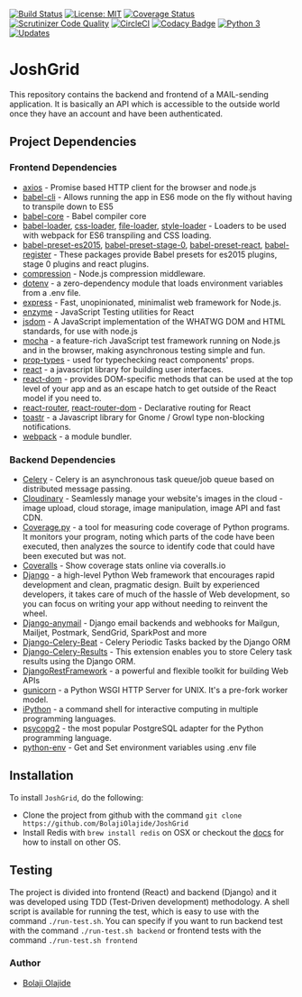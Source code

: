 [![Build Status](https://travis-ci.org/BolajiOlajide/JoshGrid.svg?branch=develop)](https://travis-ci.org/BolajiOlajide/JoshGrid)
[![License: MIT](https://img.shields.io/badge/License-MIT-yellow.svg)](https://opensource.org/licenses/MIT)
[![Coverage Status](https://coveralls.io/repos/github/andela-bolajide/JoshGrid/badge.svg?branch=develop)](https://coveralls.io/github/andela-bolajide/JoshGrid?branch=develop)
[![Scrutinizer Code Quality](https://scrutinizer-ci.com/g/andela-bolajide/JoshGrid/badges/quality-score.png?b=develop)](https://scrutinizer-ci.com/g/andela-bolajide/JoshGrid/?branch=develop)
[![CircleCI](https://circleci.com/gh/BolajiOlajide/JoshGrid.svg?style=svg)](https://circleci.com/gh/BolajiOlajide/JoshGrid)
[![Codacy Badge](https://api.codacy.com/project/badge/Grade/758b040267914a11828fdb89fd333d97)](https://www.codacy.com/app/andela-bolajide/JoshGrid?utm_source=github.com&amp;utm_medium=referral&amp;utm_content=andela-bolajide/JoshGrid&amp;utm_campaign=Badge_Grade)
[![Python 3](https://pyup.io/repos/github/BolajiOlajide/JoshGrid/python-3-shield.svg)](https://pyup.io/repos/github/BolajiOlajide/JoshGrid/)
[![Updates](https://pyup.io/repos/github/BolajiOlajide/JoshGrid/shield.svg)](https://pyup.io/repos/github/BolajiOlajide/JoshGrid/)

# JoshGrid

This repository contains the backend and frontend of a MAIL-sending application. It is basically an API which is accessible to the outside world once they have an account and have been authenticated.

## Project Dependencies

### Frontend Dependencies

- [axios](https://github.com/mzabriskie/axios) - Promise based HTTP client for the browser and node.js
- [babel-cli](https://babeljs.io/docs/usage/cli/) - Allows running the app in ES6 mode on the fly without having to transpile down to ES5
- [babel-core](https://www.npmjs.com/package/babel-core) - Babel compiler core
- [babel-loader](), [css-loader](), [file-loader](), [style-loader]() - Loaders to be used with webpack for ES6 transpiling and CSS loading.
- [babel-preset-es2015](https://babeljs.io/docs/plugins/preset-es2015/), [babel-preset-stage-0](https://babeljs.io/docs/plugins/preset-stage-0/), [babel-preset-react](http://babeljs.io/docs/plugins/preset-react/), [babel-register](https://babeljs.io/docs/usage/babel-register/) - These packages provide Babel presets for es2015 plugins, stage 0 plugins and react plugins.
- [compression](https://www.npmjs.com/package/compression) - Node.js compression middleware.
- [dotenv](https://www.npmjs.com/package/dotenv) - a zero-dependency module that loads environment variables from a .env file.
- [express](https://expressjs.com/) - Fast, unopinionated, minimalist web framework for Node.js.
- [enzyme](http://airbnb.io/enzyme/) - JavaScript Testing utilities for React
- [jsdom](https://github.com/tmpvar/jsdom) - A JavaScript implementation of the WHATWG DOM and HTML standards, for use with node.js
- [mocha](https://mochajs.org/) - a feature-rich JavaScript test framework running on Node.js and in the browser, making asynchronous testing simple and fun.
- [prop-types](https://facebook.github.io/react/docs/typechecking-with-proptypes.html) - used for typechecking react components' props.
- [react](https://facebook.github.io/react/) - a javascript library for building user interfaces.
- [react-dom](https://facebook.github.io/react/docs/react-dom.html) - provides DOM-specific methods that can be used at the top level of your app and as an escape hatch to get outside of the React model if you need to.
- [react-router](https://reacttraining.com/react-router/), [react-router-dom](https://reacttraining.com/react-router/) - Declarative routing for React
- [toastr](https://codeseven.github.io/toastr/) -  a Javascript library for Gnome / Growl type non-blocking notifications.
- [webpack](https://webpack.js.org/) - a module bundler.

### Backend Dependencies
- [Celery](http://www.celeryproject.org/) - Celery is an asynchronous task queue/job queue based on distributed message passing.
- [Cloudinary](http://cloudinary.com/) - Seamlessly manage your website's images in the cloud - image upload, cloud storage, image manipulation, image API and fast CDN.
- [Coverage.py](https://coverage.readthedocs.io/en/coverage-4.4.1/) - a tool for measuring code coverage of Python programs. It monitors your program, noting which parts of the code have been executed, then analyzes the source to identify code that could have been executed but was not.
- [Coveralls](https://pypi.python.org/pypi/coveralls) - Show coverage stats online via coveralls.io
- [Django](https://www.djangoproject.com/) - a high-level Python Web framework that encourages rapid development and clean, pragmatic design. Built by experienced developers, it takes care of much of the hassle of Web development, so you can focus on writing your app without needing to reinvent the wheel.
- [Django-anymail](https://anymail.readthedocs.io/en/stable/) - Django email backends and webhooks for Mailgun, Mailjet, Postmark, SendGrid, SparkPost and more
- [Django-Celery-Beat](https://github.com/celery/django-celery-beat) - Celery Periodic Tasks backed by the Django ORM
- [Django-Celery-Results](http://django-celery-results.readthedocs.io/en/latest/) - This extension enables you to store Celery task results using the Django ORM.
- [DjangoRestFramework](http://www.django-rest-framework.org/) - a powerful and flexible toolkit for building Web APIs
- [gunicorn](http://gunicorn.org/) - a Python WSGI HTTP Server for UNIX. It's a pre-fork worker model.
- [iPython](https://ipython.org/install.html) - a command shell for interactive computing in multiple programming languages.
- [psycopg2](http://initd.org/psycopg/) - the most popular PostgreSQL adapter for the Python programming language.
- [python-env](https://pypi.python.org/pypi/python-env/1.0.0) - Get and Set environment variables using .env file

## Installation

To install `JoshGrid`, do the following:
- Clone the project from github with the command `git clone https://github.com/BolajiOlajide/JoshGrid`
- Install Redis with `brew install redis` on OSX or checkout the [docs](https://redis.io/) for how to install on other OS.

## Testing
The project is divided into frontend (React) and backend (Django) and it was developed using TDD (Test-Driven development) methodology.
A shell script is available for running the test, which is easy to use with the command `./run-test.sh`.
You can specify if you want to run backend test with the command `./run-test.sh backend` or frontend tests with the command `./run-test.sh frontend`

### Author
- [Bolaji Olajide](https://twitter.com/Bolaji___)
